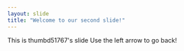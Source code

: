 ```yaml
---
layout: slide
title: "Welcome to our second slide!"
---
```

This is thumbd51767's slide
Use the left arrow to go back!
